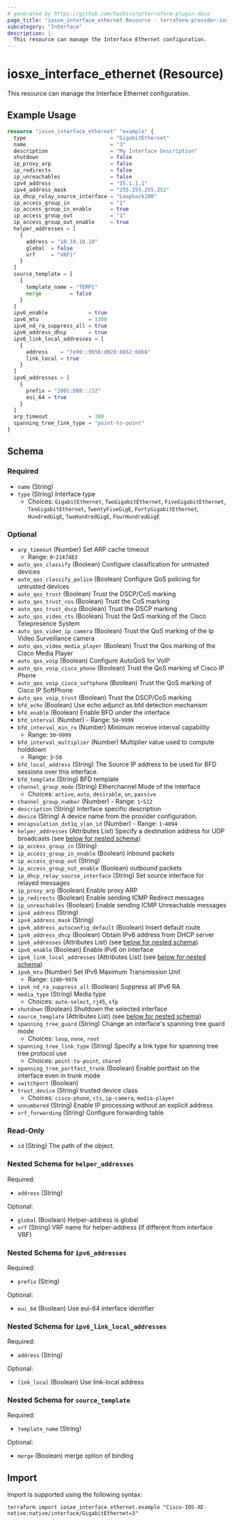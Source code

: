 ```yaml
---
# generated by https://github.com/hashicorp/terraform-plugin-docs
page_title: "iosxe_interface_ethernet Resource - terraform-provider-iosxe"
subcategory: "Interface"
description: |-
  This resource can manage the Interface Ethernet configuration.
---
```


# iosxe_interface_ethernet (Resource)

This resource can manage the Interface Ethernet configuration.

## Example Usage

```terraform
resource "iosxe_interface_ethernet" "example" {
  type                           = "GigabitEthernet"
  name                           = "3"
  description                    = "My Interface Description"
  shutdown                       = false
  ip_proxy_arp                   = false
  ip_redirects                   = false
  ip_unreachables                = false
  ipv4_address                   = "15.1.1.1"
  ipv4_address_mask              = "255.255.255.252"
  ip_dhcp_relay_source_interface = "Loopback100"
  ip_access_group_in             = "1"
  ip_access_group_in_enable      = true
  ip_access_group_out            = "1"
  ip_access_group_out_enable     = true
  helper_addresses = [
    {
      address = "10.10.10.10"
      global  = false
      vrf     = "VRF1"
    }
  ]
  source_template = [
    {
      template_name = "TEMP1"
      merge         = false
    }
  ]
  ipv6_enable             = true
  ipv6_mtu                = 1300
  ipv6_nd_ra_suppress_all = true
  ipv6_address_dhcp       = true
  ipv6_link_local_addresses = [
    {
      address    = "fe80::9656:d028:8652:66b6"
      link_local = true
    }
  ]
  ipv6_addresses = [
    {
      prefix = "2001:DB8::/32"
      eui_64 = true
    }
  ]
  arp_timeout             = 300
  spanning_tree_link_type = "point-to-point"
}
```

<!-- schema generated by tfplugindocs -->
## Schema

### Required

- `name` (String)
- `type` (String) Interface type
  - Choices: `GigabitEthernet`, `TwoGigabitEthernet`, `FiveGigabitEthernet`, `TenGigabitEthernet`, `TwentyFiveGigE`, `FortyGigabitEthernet`, `HundredGigE`, `TwoHundredGigE`, `FourHundredGigE`

### Optional

- `arp_timeout` (Number) Set ARP cache timeout
  - Range: `0`-`2147483`
- `auto_qos_classify` (Boolean) Configure classification for untrusted devices
- `auto_qos_classify_police` (Boolean) Configure QoS policing for untrusted devices
- `auto_qos_trust` (Boolean) Trust the DSCP/CoS marking
- `auto_qos_trust_cos` (Boolean) Trust the CoS marking
- `auto_qos_trust_dscp` (Boolean) Trust the DSCP marking
- `auto_qos_video_cts` (Boolean) Trust the QoS marking of the Cisco Telepresence System
- `auto_qos_video_ip_camera` (Boolean) Trust the QoS marking of the Ip Video Surveillance camera
- `auto_qos_video_media_player` (Boolean) Trust the Qos marking of the Cisco Media Player
- `auto_qos_voip` (Boolean) Configure AutoQoS for VoIP
- `auto_qos_voip_cisco_phone` (Boolean) Trust the QoS marking of Cisco IP Phone
- `auto_qos_voip_cisco_softphone` (Boolean) Trust the QoS marking of Cisco IP SoftPhone
- `auto_qos_voip_trust` (Boolean) Trust the DSCP/CoS marking
- `bfd_echo` (Boolean) Use echo adjunct as bfd detection mechanism
- `bfd_enable` (Boolean) Enable BFD under the interface
- `bfd_interval` (Number) - Range: `50`-`9999`
- `bfd_interval_min_rx` (Number) Minimum receive interval capability
  - Range: `50`-`9999`
- `bfd_interval_multiplier` (Number) Multiplier value used to compute holddown
  - Range: `3`-`50`
- `bfd_local_address` (String) The Source IP address to be used for BFD sessions over this interface.
- `bfd_template` (String) BFD template
- `channel_group_mode` (String) Etherchannel Mode of the interface
  - Choices: `active`, `auto`, `desirable`, `on`, `passive`
- `channel_group_number` (Number) - Range: `1`-`512`
- `description` (String) Interface specific description
- `device` (String) A device name from the provider configuration.
- `encapsulation_dot1q_vlan_id` (Number) - Range: `1`-`4094`
- `helper_addresses` (Attributes List) Specify a destination address for UDP broadcasts (see [below for nested schema](#nestedatt--helper_addresses))
- `ip_access_group_in` (String)
- `ip_access_group_in_enable` (Boolean) inbound packets
- `ip_access_group_out` (String)
- `ip_access_group_out_enable` (Boolean) outbound packets
- `ip_dhcp_relay_source_interface` (String) Set source interface for relayed messages
- `ip_proxy_arp` (Boolean) Enable proxy ARP
- `ip_redirects` (Boolean) Enable sending ICMP Redirect messages
- `ip_unreachables` (Boolean) Enable sending ICMP Unreachable messages
- `ipv4_address` (String)
- `ipv4_address_mask` (String)
- `ipv6_address_autoconfig_default` (Boolean) Insert default route
- `ipv6_address_dhcp` (Boolean) Obtain IPv6 address from DHCP server
- `ipv6_addresses` (Attributes List) (see [below for nested schema](#nestedatt--ipv6_addresses))
- `ipv6_enable` (Boolean) Enable IPv6 on interface
- `ipv6_link_local_addresses` (Attributes List) (see [below for nested schema](#nestedatt--ipv6_link_local_addresses))
- `ipv6_mtu` (Number) Set IPv6 Maximum Transmission Unit
  - Range: `1280`-`9976`
- `ipv6_nd_ra_suppress_all` (Boolean) Suppress all IPv6 RA
- `media_type` (String) Media type
  - Choices: `auto-select`, `rj45`, `sfp`
- `shutdown` (Boolean) Shutdown the selected interface
- `source_template` (Attributes List) (see [below for nested schema](#nestedatt--source_template))
- `spanning_tree_guard` (String) Change an interface's spanning tree guard mode
  - Choices: `loop`, `none`, `root`
- `spanning_tree_link_type` (String) Specify a link type for spanning tree tree protocol use
  - Choices: `point-to-point`, `shared`
- `spanning_tree_portfast_trunk` (Boolean) Enable portfast on the interface even in trunk mode
- `switchport` (Boolean)
- `trust_device` (String) trusted device class
  - Choices: `cisco-phone`, `cts`, `ip-camera`, `media-player`
- `unnumbered` (String) Enable IP processing without an explicit address
- `vrf_forwarding` (String) Configure forwarding table

### Read-Only

- `id` (String) The path of the object.

<a id="nestedatt--helper_addresses"></a>
### Nested Schema for `helper_addresses`

Required:

- `address` (String)

Optional:

- `global` (Boolean) Helper-address is global
- `vrf` (String) VRF name for helper-address (if different from interface VRF)


<a id="nestedatt--ipv6_addresses"></a>
### Nested Schema for `ipv6_addresses`

Required:

- `prefix` (String)

Optional:

- `eui_64` (Boolean) Use eui-64 interface identifier


<a id="nestedatt--ipv6_link_local_addresses"></a>
### Nested Schema for `ipv6_link_local_addresses`

Required:

- `address` (String)

Optional:

- `link_local` (Boolean) Use link-local address


<a id="nestedatt--source_template"></a>
### Nested Schema for `source_template`

Required:

- `template_name` (String)

Optional:

- `merge` (Boolean) merge option of binding

## Import

Import is supported using the following syntax:

```shell
terraform import iosxe_interface_ethernet.example "Cisco-IOS-XE-native:native/interface/GigabitEthernet=3"
```
